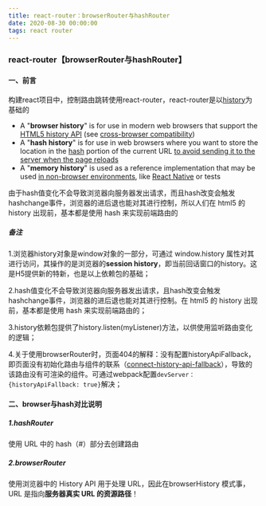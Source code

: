 ```yaml
---
title: react-router：browserRouter与hashRouter
date: 2020-08-30 00:00:00
tags: react router
---
```


### react-router【browserRouter与hashRouter】

#### 一、前言

构建react项目中，控制路由跳转使用react-router，react-router是以[history](https://github.com/ReactTraining/history/blob/master/docs/getting-started.md)为基础的

- A "**browser history**" is for use in modern web browsers that support the [HTML5 history API](http://diveintohtml5.info/history.html) (see [cross-browser compatibility](http://caniuse.com/#feat=history))
- A "**hash history**" is for use in web browsers where you want to store the location in the [hash](https://developer.mozilla.org/en-US/docs/Web/API/HTMLHyperlinkElementUtils/hash) portion of the current URL <u>to avoid sending it to the server when the page reloads</u>
- A "**memory history**" is used as a reference implementation that may be used <u>in non-browser environments</u>, like [React Native](https://facebook.github.io/react-native/) or tests

由于hash值变化不会导致浏览器向服务器发出请求，而且hash改变会触发hashchange事件，浏览器的进后退也能对其进行控制，所以人们在 html5 的 history 出现前，基本都是使用 hash 来实现前端路由的

##### 备注

1.浏览器history对象是window对象的一部分，可通过 window.history 属性对其进行访问，其操作的是浏览器的**session history**，即当前回话窗口的history。这是H5提供新的特新，也是以上依赖包的基础；

2.hash值变化不会导致浏览器向服务器发出请求，且hash改变会触发hashchange事件，浏览器的进后退也能对其进行控制。在 html5 的 history 出现前，基本都是使用 hash 来实现前端路由的；

3.history依赖包提供了history.listen(myListener)方法，以供使用监听路由变化的逻辑；

4.关于使用browserRouter时，页面404的解释：没有配置historyApiFallback，即页面没有初始化路由与组件的联系（[connect-history-api-fallback](https://www.npmjs.com/package/connect-history-api-fallback)），导致的该路由没有可渲染的组件。可通过webpack配置`devServer：{historyApiFallback: true}`解决；

#### 二、browser与hash对比说明

##### 1.hashRouter

使用 URL 中的 hash（#）部分去创建路由

##### 2.browserRouter

使用浏览器中的 History API 用于处理 URL，因此在browserHistory 模式事，URL 是指向**服务器真实 URL 的资源路径**！

